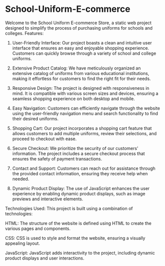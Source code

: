 # School-Uniform-E-commerce
Welcome to the School Uniform E-commerce Store, a static web project designed to simplify the process of purchasing uniforms for schools and colleges. 
Features:
1. User-Friendly Interface: Our project boasts a clean and intuitive user interface that ensures an easy and enjoyable shopping experience. Customers can quickly browse through a variety of school and college uniforms.

2. Extensive Product Catalog: We have meticulously organized an extensive catalog of uniforms from various educational institutions, making it effortless for customers to find the right fit for their needs.

3. Responsive Design: The project is designed with responsiveness in mind. It is compatible with various screen sizes and devices, ensuring a seamless shopping experience on both desktop and mobile.

4. Easy Navigation: Customers can efficiently navigate through the website using the user-friendly navigation menu and search functionality to find their desired uniforms.

5. Shopping Cart: Our project incorporates a shopping cart feature that allows customers to add multiple uniforms, review their selections, and proceed to checkout with ease.

6. Secure Checkout: We prioritize the security of our customers' information. The project includes a secure checkout process that ensures the safety of payment transactions.

7. Contact and Support: Customers can reach out for assistance through the provided contact information, ensuring they receive help when needed.

8. Dynamic Product Display: The use of JavaScript enhances the user experience by enabling dynamic product displays, such as image previews and interactive elements.

Technologies Used:
This project is built using a combination of technologies:

HTML: The structure of the website is defined using HTML to create the various pages and components.

CSS: CSS is used to style and format the website, ensuring a visually appealing layout.

JavaScript: JavaScript adds interactivity to the project, including dynamic product displays and user interactions.

